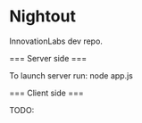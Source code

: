 Nightout
==============

InnovationLabs dev repo.

=== Server side ===

To launch server run: node app.js

=== Client side ===

TODO:
